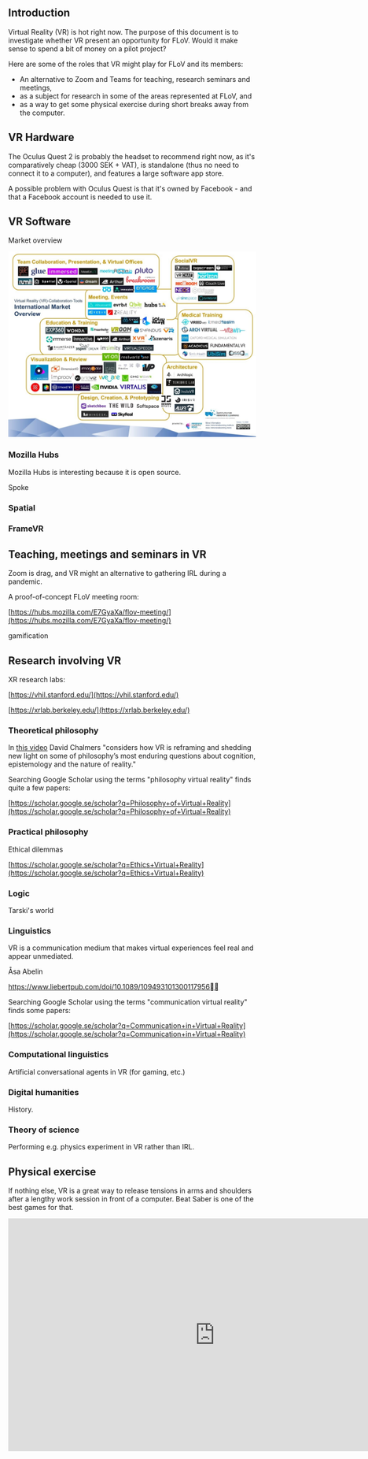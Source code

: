 ## Introduction

Virtual Reality (VR) is hot right now. The purpose of this document is to investigate whether VR present an opportunity for FLoV. Would it make sense to spend a bit of money on a pilot project?

Here are some of the roles that VR might play for FLoV and its members:

- An alternative to Zoom and Teams for teaching, research seminars and meetings,
- as a subject for research in some of the areas represented at FLoV, and
- as a way to get some physical exercise during short breaks away from the computer.



## VR Hardware

The Oculus Quest 2 is probably the headset to recommend right now, as it's comparatively cheap (3000 SEK + VAT), is standalone (thus no need to connect it to a computer), and features a large software app store.

A possible problem with Oculus Quest is that it's owned by Facebook - and that a Facebook account is needed to use it.


## VR Software

Market overview

![Alt text](img/vr-vendors.jpg?raw=true "Optional Title")

### Mozilla Hubs

Mozilla Hubs is interesting because it is open source.

Spoke


### Spatial

### FrameVR


## Teaching, meetings and seminars in VR

Zoom is drag, and VR might an alternative to gathering IRL during a pandemic.

A proof-of-concept FLoV meeting room:

[https://hubs.mozilla.com/E7GyaXa/flov-meeting/](https://hubs.mozilla.com/E7GyaXa/flov-meeting/)


gamification



## Research involving VR

XR research labs:

[https://vhil.stanford.edu/](https://vhil.stanford.edu/)

[https://xrlab.berkeley.edu/](https://xrlab.berkeley.edu/)


### Theoretical philosophy

In [this video](https://www.embodiedphilosophy.com/the-philosophy-of-virtual-reality/) David Chalmers "considers how VR is reframing and shedding new light on some of philosophy’s most enduring questions about cognition, epistemology and the nature of reality."

Searching Google Scholar using the terms "philosophy virtual reality" finds quite a few papers:

[https://scholar.google.se/scholar?q=Philosophy+of+Virtual+Reality](https://scholar.google.se/scholar?q=Philosophy+of+Virtual+Reality)


### Practical philosophy

Ethical dilemmas

[https://scholar.google.se/scholar?q=Ethics+Virtual+Reality](https://scholar.google.se/scholar?q=Ethics+Virtual+Reality)


### Logic

Tarski's world



### Linguistics

VR is a communication medium that makes virtual experiences feel real and appear unmediated. 

Åsa Abelin

https://www.liebertpub.com/doi/10.1089/109493101300117956


Searching Google Scholar using the terms "communication virtual reality" finds some papers:

[https://scholar.google.se/scholar?q=Communication+in+Virtual+Reality](https://scholar.google.se/scholar?q=Communication+in+Virtual+Reality)


### Computational linguistics

Artificial conversational agents in VR (for gaming, etc.)



### Digital humanities

History.

### Theory of science

Performing e.g. physics experiment in VR rather than IRL.




## Physical exercise

If nothing else, VR is a great way to release tensions in arms and shoulders after a lengthy work session in front of a computer. Beat Saber is one of the best games for that.  

<iframe id="a2" width="840" height="473" src="https://www.youtube.com/embed/fL2J1n8q0IE?start=200" frameborder="0" allow="accelerometer; autoplay; clipboard-write; encrypted-media; gyroscope; picture-in-picture" allowfullscreen></iframe>







